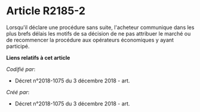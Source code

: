 # Article R2185-2

Lorsqu'il déclare une procédure sans suite, l'acheteur communique dans les plus brefs délais les motifs de sa décision de ne
pas attribuer le marché ou de recommencer la procédure aux opérateurs économiques y ayant participé.

**Liens relatifs à cet article**

_Codifié par_:

  - Décret n°2018-1075 du 3 décembre 2018 - art.

_Créé par_:

  - Décret n°2018-1075 du 3 décembre 2018 - art.
